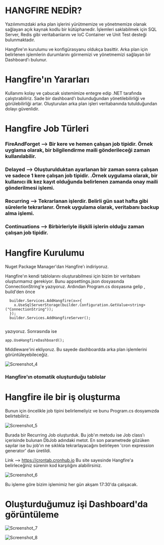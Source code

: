 
# HANGFIRE NEDİR? 

Yazılımımızdaki arka plan işlerini yürütmemize ve yönetmemize olanak sağlayan açık kaynak kodlu bir kütüphanedir. 
İşlemleri saklabilmek için SQL Server, Redis gibi veritabanlarını ve IoC Container ve Unit Test desteği bulunmaktadır.

Hangfire'ın kurulumu ve konfigürasyanu oldukça basittir. Arka plan için belirlenen işlemlerin durumlarını görmemizi ve yönetmemizi sağlayan
bir Dashboard'ı bulunur. 
<br>

# Hangfire'ın Yararları 

Kullanımı kolay ve çabucak sistemimize entegre edip .NET tarafında çalıştırabiliriz.
Sade bir dashboard'ı bulunduğundan yönetilebilirliği ve görülebilirliği artar.
Oluşturulan arka plan işleri veritabanında tutulduğundan dolayı güvenlidir. 

# Hangfire Job Türleri
<h3>FireAndForget --> Bir kere ve hemen çalışan job tipidir. Örnek uyglama olarak, bir bilgilendirme maili gönderileceği zaman kullanılabilir. </h3>
<h3>Delayed -->  Oluşturulduktan ayarlanan bir zaman sonra çalışan ve sadece 1 kere çalışan job tipidir.  .Örnek uygulama olarak, bir kullanıcı ilk kez kayıt olduğunda belirlenen zamanda onay maili gönderilmesi işlemi.</h3>
<h3>Recurring -->  Tekrarlanan işlerdir. Belirli gün saat hafta gibi sürelerle tekrarlanır. Örnek uygulama olarak, veritabanı backup alma işlemi. </h3>
<h3>Continuations -->  Birbirleriyle ilişkili işlerin olduğu zaman çalışan job tipidir. </h3>

# Hangfire Kurulumu 

Nuget Package Manager'dan Hangfire'ı indiriyoruz.

Hangfire'ın kendi tablolarını oluşturabilmesi için bizim bir veritabanı oluşturmamız gerekiyor. Bunu appsettings.json dosyasında ConnectionString'e yazıyoruz.
Ardından Program.cs dosyasına gelip , build'den önce

```
  builder.Services.AddHangfire(x=>{
    x.UseSqlServerStorage(builder.Configuration.GetValue<string>("ConnectionString"));
  });
  builder.Services.AddHangfireServer();
  
```
yazıyoruz. Sonrasında ise

```
app.UseHangfireDashboard();
```
Middleware'ini ekliyoruz. Bu sayede dashboardda arka plan işlemlerini görüntüleyebileceğiz.

![Screenshot_4](https://github.com/denizbineklioglu/TurkcellGY/assets/76698070/05818d18-a432-42ba-add1-ef39f39c5d72)

<h3> Hangfire'ın otomatik oluşturduğu tablolar </h3>


# Hangfire ile bir iş oluşturma

Bunun için öncelikle job tipini belirlemeliyiz ve bunu Program.cs dosyamızda belirtebiliriz. 

![Screenshot_5](https://github.com/denizbineklioglu/TurkcellGY/assets/76698070/515dd664-947d-4815-8b69-8d950825d435)

Burada bir Recurring Job oluşturduk. Bu job'ın metodu ise Job class'ı içerisinde bulunan DbJob adındaki metot. 
En son parametrede gözüken sayılar ise bu job'ın ne sıklıkla tekrarlayacağını belirleyen 'cron expression generator' dan üretildi. 

Link --> https://crontab.cronhub.io
Bu site sayesinde Hangfire'a belirleceğiniz sürenin kod karşılığını alabilirsiniz. 

![Screenshot_6](https://github.com/denizbineklioglu/TurkcellGY/assets/76698070/b564bb05-6200-4211-8b61-87a077506fca)

Bu işleme göre bizim işlemimiz her gün akşam 17:30'da çalışacak.

# Oluşturduğumuz işi Dashboard'da görüntüleme

![Screenshot_7](https://github.com/denizbineklioglu/TurkcellGY/assets/76698070/ccc8d791-c794-4ae6-a811-5c7d9c55fab5)

![Screenshot_8](https://github.com/denizbineklioglu/TurkcellGY/assets/76698070/6d874006-0ba7-4bcc-bb8f-abe33ec15649)


